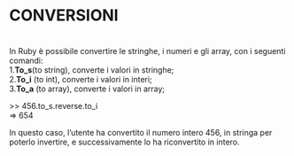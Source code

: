# CONVERSIONI <h1>

In Ruby è possibile convertire le stringhe, i numeri e gli array, con i seguenti comandi:     
	1.**To_s**(to string), converte i valori in stringhe;    
	2.**To_i** (to int), converte i valori in interi;    
	3.**To_a** (to array), converte i valori in array;     
>
\>> 456.to_s.reverse.to_i    
=> 654     

In questo caso, l’utente ha convertito il numero intero 456, in stringa per poterlo invertire, 
e successivamente lo ha riconvertito in intero.
